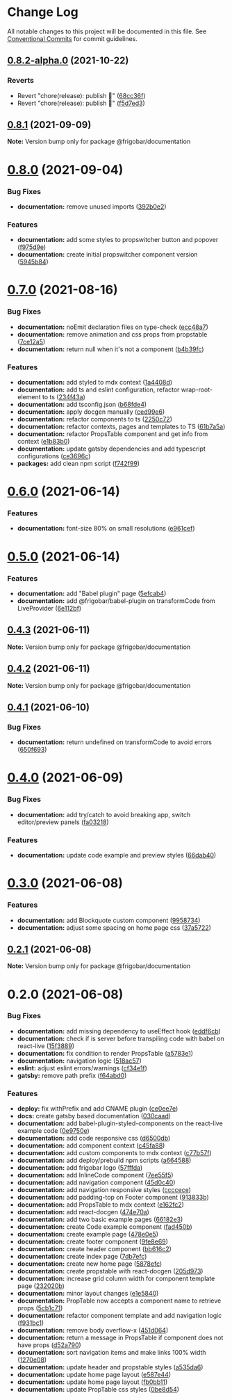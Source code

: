 # Change Log

All notable changes to this project will be documented in this file.
See [Conventional Commits](https://conventionalcommits.org) for commit guidelines.

## [0.8.2-alpha.0](https://github.com/frigobar/frigobar/compare/@frigobar/documentation@0.8.1...@frigobar/documentation@0.8.2-alpha.0) (2021-10-22)


### Reverts

* Revert "chore(release): publish 🚀" ([68cc36f](https://github.com/frigobar/frigobar/commit/68cc36f4e52f5eb7cfeee63ef6f5447e88319225))
* Revert "chore(release): publish 🚀" ([f5d7ed3](https://github.com/frigobar/frigobar/commit/f5d7ed361e95487fb8b0a40641e494d6deef5926))





## [0.8.1](https://github.com/frigobar/frigobar/compare/@frigobar/documentation@0.8.0...@frigobar/documentation@0.8.1) (2021-09-09)

**Note:** Version bump only for package @frigobar/documentation





# [0.8.0](https://github.com/frigobar/frigobar/compare/@frigobar/documentation@0.7.0...@frigobar/documentation@0.8.0) (2021-09-04)


### Bug Fixes

* **documentation:** remove unused imports ([392b0e2](https://github.com/frigobar/frigobar/commit/392b0e25802f7455d729e97dda325f0ebfe9d6c9))


### Features

* **documentation:** add some styles to propswitcher button and popover ([f975d9e](https://github.com/frigobar/frigobar/commit/f975d9e040f6e665163c6631df1c2c3819903838))
* **documentation:** create initial propswitcher component version ([5945b84](https://github.com/frigobar/frigobar/commit/5945b845e492b103ae99a0db044d2e04844704ae))





# [0.7.0](https://github.com/frigobar/frigobar/compare/@frigobar/documentation@0.6.0...@frigobar/documentation@0.7.0) (2021-08-16)


### Bug Fixes

* **documentation:** noEmit declaration files on type-check ([ecc48a7](https://github.com/frigobar/frigobar/commit/ecc48a76fc72bf5bff6cb6d7185d1d893e9cc6cf))
* **documentation:** remove animation and css props from propstable ([7ce12a5](https://github.com/frigobar/frigobar/commit/7ce12a54b6a3512a6ec032cb7bf5acfa461af4a4))
* **documentation:** return null when it's not a component ([b4b39fc](https://github.com/frigobar/frigobar/commit/b4b39fc0aab4dcb27c252a2ef34a0928e9926168))


### Features

* **documentation:** add styled to mdx context ([1a4408d](https://github.com/frigobar/frigobar/commit/1a4408de646d944df6839aa5bba6ad5d40edb3e8))
* **documentation:** add ts and eslint configuration, refactor wrap-root-element to ts ([234f43a](https://github.com/frigobar/frigobar/commit/234f43abe68ff5553c3c8e12a22305b0fb0c5f2d))
* **documentation:** add tsconfig.json ([b68fde4](https://github.com/frigobar/frigobar/commit/b68fde413dbda6cd9c3d25089b14a2e22ddea1e1))
* **documentation:** apply docgen manually ([ced99e6](https://github.com/frigobar/frigobar/commit/ced99e6639101fbae2685c5ac7f842fa87897846))
* **documentation:** refactor components to ts ([2250c72](https://github.com/frigobar/frigobar/commit/2250c724bb31cb5fe88567c2b7fcab092f6e03d3))
* **documentation:** refactor contexts, pages and templates to TS ([61b7a5a](https://github.com/frigobar/frigobar/commit/61b7a5a3921a2ef7fac2e1f0591a6818e73cd0e3))
* **documentation:** refactor PropsTable component and get info from context ([e1b83b0](https://github.com/frigobar/frigobar/commit/e1b83b0a1a1539588bcfef910b03401142500568))
* **documentation:** update gatsby dependencies and add typescript configurations ([ce3696c](https://github.com/frigobar/frigobar/commit/ce3696caeb3908776aa6f28a2dcc7dd6e1ade26b))
* **packages:** add clean npm script ([f742f99](https://github.com/frigobar/frigobar/commit/f742f99cd5b497add6ccb083c2ff39c75674b6bd))





# [0.6.0](https://github.com/frigobar/frigobar/compare/@frigobar/documentation@0.5.0...@frigobar/documentation@0.6.0) (2021-06-14)


### Features

* **documentation:** font-size 80% on small resolutions ([e961cef](https://github.com/frigobar/frigobar/commit/e961cef88ba59ed65635dc2f1301678883ec00b2))





# [0.5.0](https://github.com/frigobar/frigobar/compare/@frigobar/documentation@0.4.3...@frigobar/documentation@0.5.0) (2021-06-14)


### Features

* **documentation:** add "Babel plugin" page ([5efcab4](https://github.com/frigobar/frigobar/commit/5efcab4e6d764a091bd953396042487ebc4f5a1e))
* **documentation:** add @frigobar/babel-plugin on transformCode from LiveProvider ([6e112bf](https://github.com/frigobar/frigobar/commit/6e112bfe5ddfced24b20ccdfbe941aaa5ab66b1d))





## [0.4.3](https://github.com/frigobar/frigobar/compare/@frigobar/documentation@0.4.2...@frigobar/documentation@0.4.3) (2021-06-11)

**Note:** Version bump only for package @frigobar/documentation





## [0.4.2](https://github.com/frigobar/frigobar/compare/@frigobar/documentation@0.4.1...@frigobar/documentation@0.4.2) (2021-06-11)

**Note:** Version bump only for package @frigobar/documentation





## [0.4.1](https://github.com/frigobar/frigobar/compare/@frigobar/documentation@0.4.0...@frigobar/documentation@0.4.1) (2021-06-10)


### Bug Fixes

* **documentation:** return undefined on transformCode to avoid errors ([650f693](https://github.com/frigobar/frigobar/commit/650f693999286a6a7ba6c994615c0f2d87eba215))





# [0.4.0](https://github.com/frigobar/frigobar/compare/@frigobar/documentation@0.3.0...@frigobar/documentation@0.4.0) (2021-06-09)


### Bug Fixes

* **documentation:** add try/catch to avoid breaking app, switch editor/preview panels ([fa03218](https://github.com/frigobar/frigobar/commit/fa03218a634257d83d4bb8183667831c76eaeb31))


### Features

* **documentation:** update code example and preview styles ([66dab40](https://github.com/frigobar/frigobar/commit/66dab401c828853af84ba18069434d21539a539f))





# [0.3.0](https://github.com/frigobar/frigobar/compare/@frigobar/documentation@0.2.1...@frigobar/documentation@0.3.0) (2021-06-08)


### Features

* **documentation:** add Blockquote custom component ([9958734](https://github.com/frigobar/frigobar/commit/995873461800ea2efcb0d242e7abd383a109af48))
* **documentation:** adjust some spacing on home page css ([37a5722](https://github.com/frigobar/frigobar/commit/37a5722a2b465a57bf85d86c0340ce6c2c86f19c))





## [0.2.1](https://github.com/frigobar/frigobar/compare/@frigobar/documentation@0.2.0...@frigobar/documentation@0.2.1) (2021-06-08)

**Note:** Version bump only for package @frigobar/documentation





# 0.2.0 (2021-06-08)


### Bug Fixes

* **documentation:** add missing dependency to useEffect hook ([eddf6cb](https://github.com/frigobar/frigobar/commit/eddf6cbc4dd8657cea756ce620b2ddab449e0524))
* **documentation:** check if is server before transpiling code with babel on react-live ([15f3889](https://github.com/frigobar/frigobar/commit/15f38896f23ca1e98b6f98d23354f55e78be2949))
* **documentation:** fix condition to render PropsTable ([a5783e1](https://github.com/frigobar/frigobar/commit/a5783e192cff4848760ef48c8a8f83998e07b02e))
* **documentation:** navigation logic ([518ac57](https://github.com/frigobar/frigobar/commit/518ac57a7a5f6fb3932f27e3088276c667a7dc40))
* **eslint:** adjust eslint errors/warnings ([cf34e1f](https://github.com/frigobar/frigobar/commit/cf34e1fda1cea284d037e9c48f7bdef84737e750))
* **gatsby:** remove path prefix ([f64abd0](https://github.com/frigobar/frigobar/commit/f64abd0036fc6ad3ebc917818913ad49fc6bdabc))


### Features

* **deploy:** fix withPrefix and add CNAME plugin ([ce0ee7e](https://github.com/frigobar/frigobar/commit/ce0ee7ea2a871b18bdc3714bb14f79004035b80f))
* **docs:** create gatsby based documentation ([030caad](https://github.com/frigobar/frigobar/commit/030caad2d48c02b860fdcb2925392e5b06d592ba))
* **documentation:** add babel-plugin-styled-components on the react-live example code ([0e9750e](https://github.com/frigobar/frigobar/commit/0e9750e1f98482fd415bac070cda001334552c73))
* **documentation:** add code responsive css ([d6500db](https://github.com/frigobar/frigobar/commit/d6500db9fd54cc90b2eeda53c4a1a63f20a6d904))
* **documentation:** add component context ([c45fa88](https://github.com/frigobar/frigobar/commit/c45fa8833665e77992bfa58f58d8b307e0e18de9))
* **documentation:** add custom components to mdx context ([c77b57f](https://github.com/frigobar/frigobar/commit/c77b57f58ff544afdf3552e5d589ddd5abb15a71))
* **documentation:** add deploy/prebuild npm scripts ([a664588](https://github.com/frigobar/frigobar/commit/a664588df3cbc07c832fd2be849146c10f22d795))
* **documentation:** add frigobar logo ([57fffda](https://github.com/frigobar/frigobar/commit/57fffda5de67885ebd7905c1efd9120725845c3a))
* **documentation:** add InlineCode component ([7ee55f5](https://github.com/frigobar/frigobar/commit/7ee55f552c7e424e86f9b926f297862e7dec3513))
* **documentation:** add navigation component ([45d0c40](https://github.com/frigobar/frigobar/commit/45d0c4073bfd6f7ebaf8679096353d48db327fb8))
* **documentation:** add navigation responsive styles ([ccccece](https://github.com/frigobar/frigobar/commit/cccceceadd2514579a623ddb7df5c0dd709580b8))
* **documentation:** add padding-top on Footer component ([913833b](https://github.com/frigobar/frigobar/commit/913833b459a432a6ed9bc02e9973b4aeb60b2725))
* **documentation:** add PropsTable to mdx context ([e162fc2](https://github.com/frigobar/frigobar/commit/e162fc2d0ad99c6022ee2aa3fd970ba5553264af))
* **documentation:** add react-docgen ([474e70a](https://github.com/frigobar/frigobar/commit/474e70ad7d99256a20b0e8996f46410e54d9dd3e))
* **documentation:** add two basic example pages ([66182e3](https://github.com/frigobar/frigobar/commit/66182e3241370dc47fb898371dc9190b656f09c0))
* **documentation:** create Code example component ([fad450b](https://github.com/frigobar/frigobar/commit/fad450bd10562e09f021d9a42905e2d86ec1b7fb))
* **documentation:** create example <Badge /> page ([478e0e5](https://github.com/frigobar/frigobar/commit/478e0e53e67efefe8139cb0ca82aa46bc39a9e86))
* **documentation:** create footer component ([9fe8e69](https://github.com/frigobar/frigobar/commit/9fe8e699d132fccfb12ca37edfd78a7c9133be62))
* **documentation:** create header component ([bb616c2](https://github.com/frigobar/frigobar/commit/bb616c2d3b8aed886624bef4c9487eb1c64db821))
* **documentation:** create index page ([7db7efc](https://github.com/frigobar/frigobar/commit/7db7efc4a0bf7141d0dad7d9fbfa687287585594))
* **documentation:** create new home page ([5878efc](https://github.com/frigobar/frigobar/commit/5878efc7dc4f2fe0dae633bc1ef04c0bd7a09f8b))
* **documentation:** create propstable with react-docgen ([205d973](https://github.com/frigobar/frigobar/commit/205d973bf89f8fe48a64e704dba03b07323a8f6b))
* **documentation:** increase grid column width for component template page ([232020b](https://github.com/frigobar/frigobar/commit/232020b904ed04f1c58bd7833ca6769083c307b0))
* **documentation:** minor layout changes ([e1e5840](https://github.com/frigobar/frigobar/commit/e1e58407c5e6309638452a58461c5ff1f297c92c))
* **documentation:** PropTable now accepts a component name to retrieve props ([5cb1c71](https://github.com/frigobar/frigobar/commit/5cb1c71634dd558af8f72c1c50a12cdf880f2965))
* **documentation:** refactor component template and add navigation logic ([f931bc1](https://github.com/frigobar/frigobar/commit/f931bc133d6db376be5db58ba7d2a7ee012aa3ea))
* **documentation:** remove body overflow-x ([451d064](https://github.com/frigobar/frigobar/commit/451d064a6f576f8927a8f5687fb5e52a8551f283))
* **documentation:** return a message in PropsTable if component does not have props ([d52a790](https://github.com/frigobar/frigobar/commit/d52a7903babde9488b284cef82aa840f059eb7f8))
* **documentation:** sort navigation items and make links 100% width ([1270e08](https://github.com/frigobar/frigobar/commit/1270e08c0e8838b09510c6d6e75d978c50394faa))
* **documentation:** update header and propstable styles ([a535da6](https://github.com/frigobar/frigobar/commit/a535da6d79f99f62896633935553f3638a5d3238))
* **documentation:** update home page layout ([e587e44](https://github.com/frigobar/frigobar/commit/e587e44345faf62cdaa3fa0495a71c07c52e8815))
* **documentation:** update home page layout ([fb0bb11](https://github.com/frigobar/frigobar/commit/fb0bb115f93611d40c6e81e2b424f2b295a271cf))
* **documentation:** update PropTable css styles ([0be8d54](https://github.com/frigobar/frigobar/commit/0be8d54ddedfcfb95e079bd16487b228d5355fbb))
